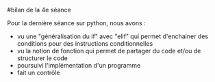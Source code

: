 #bilan de la 4e séance

Pour la dernière séance sur python, nous avons : 
 - vu une "généralisation du if" avec "elif" qui permet d'enchainer des conditions pour des instructions conditionnelles
 - vu la notion de fonction qui permet de partager du code et/ou de structurer le code
 - poursuivi l'implémentation d'un programme 
 - fait un contrôle
